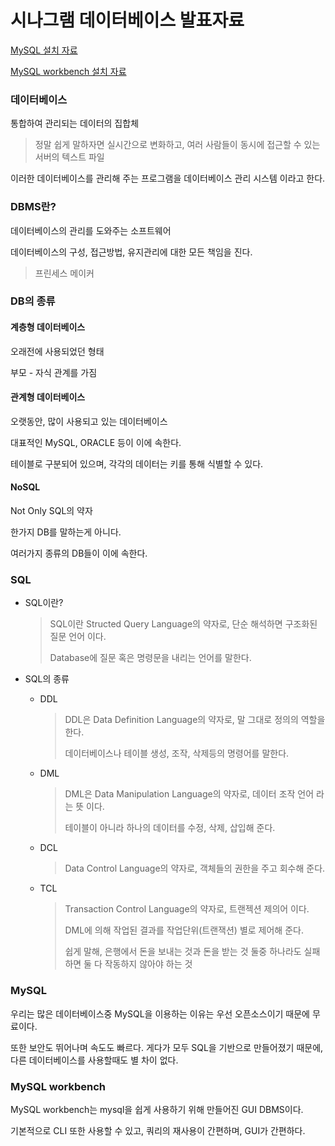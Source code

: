# 시나그램 데이터베이스 발표자료

<a href = "https://dog-developers.tistory.com/20">MySQL 설치 자료</a>

<a href="https://blog.naver.com/PostView.nhn?blogId=tipsware&logNo=221303732044&categoryNo=0&parentCategoryNo=0&viewDate=&currentPage=1&postListTopCurrentPage=1&from=postView&userTopListOpen=true&userTopListCount=10&userTopListManageOpen=false&userTopListCurrentPage=1">MySQL workbench 설치 자료</a>

### 데이터베이스

통합하여 관리되는 데이터의 집합체

> 정말 쉽게 말하자면 실시간으로 변화하고, 여러 사람들이 동시에 접근할 수 있는 서버의 텍스트 파일

이러한 데이터베이스를 관리해 주는 프로그램을 데이터베이스 관리 시스템 이라고 한다.

### DBMS란?

데이터베이스의 관리를 도와주는 소프트웨어

데이터베이스의 구성, 접근방법, 유지관리에 대한 모든 책임을 진다.

> 프린세스 메이커

### DB의 종류

#### 계층형 데이터베이스

오래전에 사용되었던 형태

부모 - 자식 관계를 가짐

#### 관계형 데이터베이스

오랫동안, 많이 사용되고 있는 데이터베이스

대표적인 MySQL, ORACLE 등이 이에 속한다.

테이블로 구분되어 있으며, 각각의 데이터는 키를 통해 식별할 수 있다.

#### NoSQL

Not Only SQL의 약자

한가지 DB를 말하는게 아니다.

여러가지 종류의 DB들이 이에 속한다.

### SQL

- SQL이란?

  > SQL이란 Structed Query Language의 약자로, 단순 해석하면 구조화된 질문 언어 이다.
  >
  > Database에 질문 혹은 명령문을 내리는 언어를 말한다.

- SQL의 종류

  - DDL

    > DDL은 Data Definition Language의 약자로, 말 그대로 정의의 역할을 한다.
    >
    > 데이터베이스나 테이블 생성, 조작, 삭제등의 명령어를 말한다.

  - DML

    > DML은 Data Manipulation Language의 약자로, 데이터 조작 언어 라는 뜻 이다.
    >
    > 테이블이 아니라 하나의 데이터를 수정, 삭제, 삽입해 준다.

  - DCL

    > Data Control Language의 약자로, 객체들의 권한을 주고 회수해 준다.

  - TCL

    > Transaction Control Language의 약자로, 트랜젝션 제의어 이다.
    >
    > DML에 의해 작업된 결과를 작업단위(트랜잭션) 별로 제어해 준다.
    >
    > 쉽게 말해, 은행에서 돈을 보내는 것과 돈을 받는 것 둘중 하나라도 실패하면 둘 다 작동하지 않아야 하는 것

### MySQL

우리는 많은 데이터베이스중 MySQL을 이용하는 이유는 우선 오픈소스이기 때문에 무료이다.

또한 보안도 뛰어나며 속도도 빠르다. 게다가 모두 SQL을 기반으로 만들어졌기 때문에, 다른 데이터베이스를 사용할때도 별 차이 없다.

### MySQL workbench

MySQL workbench는 mysql을 쉽게 사용하기 위해 만들어진 GUI DBMS이다.

기본적으로 CLI 또한 사용할 수 있고, 쿼리의 재사용이 간편하며, GUI가 간편하다.

